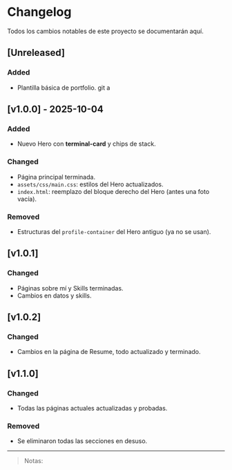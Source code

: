 # Changelog
Todos los cambios notables de este proyecto se documentarán aquí.

## [Unreleased]
### Added
- Plantilla básica de portfolio.
git a
## [v1.0.0] - 2025-10-04
### Added
- Nuevo Hero con **terminal-card** y chips de stack.

### Changed
- Página principal terminada.
- `assets/css/main.css`: estilos del Hero actualizados.
- `index.html`: reemplazo del bloque derecho del Hero (antes una foto vacía).

### Removed
- Estructuras del `profile-container` del Hero antiguo (ya no se usan).

## [v1.0.1]
### Changed
- Páginas sobre mí y Skills terminadas.
- Cambios en datos y skills.

## [v1.0.2]
### Changed
- Cambios en la página de Resume, todo actualizado y terminado.

## [v1.1.0]
### Changed
- Todas las páginas actuales actualizadas y probadas.

### Removed
- Se eliminaron todas las secciones en desuso.
---

> Notas:

